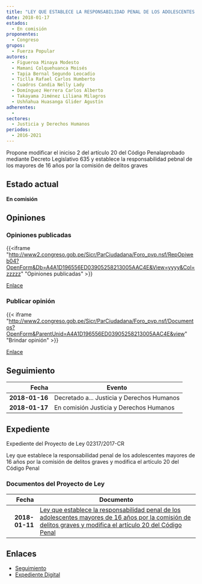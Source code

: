 ```yaml
---
title: "LEY QUE ESTABLECE LA RESPONSABILIDAD PENAL DE LOS ADOLESCENTES MAYORES DE 16 AÑOS POR LA COMISIÓN DE DELITOS GRAVES Y MODIFICA EL ARTÍCULO 20 DEL CÓDIGO PENAL"
date: 2018-01-17
estados: 
  - En comisión
proponentes: 
  - Congreso
grupos: 
  - Fuerza Popular
autores: 
  - Figueroa Minaya Modesto
  - Mamani Colquehuanca Moisés
  - Tapia Bernal Segundo Leocadio
  - Ticlla Rafael Carlos Humberto
  - Cuadros Candia Nelly Lady
  - Domínguez Herrera Carlos Alberto
  - Takayama Jiménez Liliana Milagros
  - Ushñahua Huasanga Glider Agustín
adherentes: 
  - 
sectores: 
  - Justicia y Derechos Humanos
periodos: 
  - 2016-2021
---
```


Propone modificar el iniciso 2 del artículo 20 del Código Penalaprobado mediante Decreto Legislativo 635 y establece la responsabilidad pebnal de los mayores de 16 años por la comisión de delitos graves


## Estado actual

**En comisión**

## Opiniones

### Opiniones publicadas

{{<iframe "http://www2.congreso.gob.pe/Sicr/ParCiudadana/Foro_pvp.nsf/RepOpiweb04?OpenForm&Db=A4A1D196556ED03905258213005AAC4E&View=yyyy&Col=zzzzz" "Opiniones publicadas" >}}

[Enlace](http://www2.congreso.gob.pe/Sicr/ParCiudadana/Foro_pvp.nsf/RepOpiweb04?OpenForm&Db=A4A1D196556ED03905258213005AAC4E&View=yyyy&Col=zzzzz)
### Publicar opinión

{{< iframe "http://www2.congreso.gob.pe/Sicr/ParCiudadana/Foro_pvp.nsf/Documentos?OpenForm&ParentUnid=A4A1D196556ED03905258213005AAC4E&view" "Brindar opinión" >}}

[Enlace](http://www2.congreso.gob.pe/Sicr/ParCiudadana/Foro_pvp.nsf/Documentos?OpenForm&ParentUnid=A4A1D196556ED03905258213005AAC4E&view)

## Seguimiento

| Fecha | Evento |
|------:|--------|
| **2018-01-16** | Decretado a... Justicia y Derechos Humanos|
| **2018-01-17** | En comisión Justicia y Derechos Humanos|


## Expediente

Expediente del Proyecto de Ley 02317/2017-CR

Ley que establece la responsabilidad penal de los adolescentes mayores de 16 años por la comisión de delitos graves y modifica el artículo 20 del Código Penal


### Documentos del Proyecto de Ley

| Fecha | Documento |
|------:|--------|
| **2018-01-11** | [Ley que establece la responsabilidad penal de los adolescentes mayores de 16 años por la comisión de delitos graves y modifica el artículo 20 del Código Penal](http://www.leyes.congreso.gob.pe/Documentos/2016_2021/Proyectos_de_Ley_y_de_Resoluciones_Legislativas/PL0231720180111.pdf) |

## Enlaces 

- [Seguimiento](http://www2.congreso.gob.pe/Sicr/TraDocEstProc/CLProLey2016.nsf/f7fff46988ca05b1052578e100829cc7/cf13d97ca09c272205258213005d5732?OpenDocument)
- [Expediente Digital](http://www2.congreso.gob.pe/Sicr/TraDocEstProc/CLProLey2016.nsf/f7fff46988ca05b1052578e100829cc7/cf13d97ca09c272205258213005d5732?OpenDocument&Click=05257FB7005EB655.eb71d0cf91d8294e05256cdf006b5706/$Body/0.1C6C)
